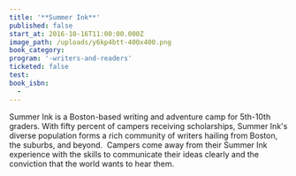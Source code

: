 ```yaml
---
title: '**Summer Ink**'
published: false
start_at: 2016-10-16T11:00:00.000Z
image_path: /uploads/y6kp4btt-400x400.png
book_category:
program: '-writers-and-readers'
ticketed: false
test:
book_isbn:
  -
---
```



Summer Ink is a Boston-based writing and adventure camp for 5th-10th graders. With fifty percent of campers receiving scholarships, Summer Ink's diverse population forms a rich community of writers hailing from Boston, the suburbs, and beyond. &nbsp;Campers come away from their Summer Ink experience with the skills to communicate their ideas clearly and the conviction that the world wants to hear them.
